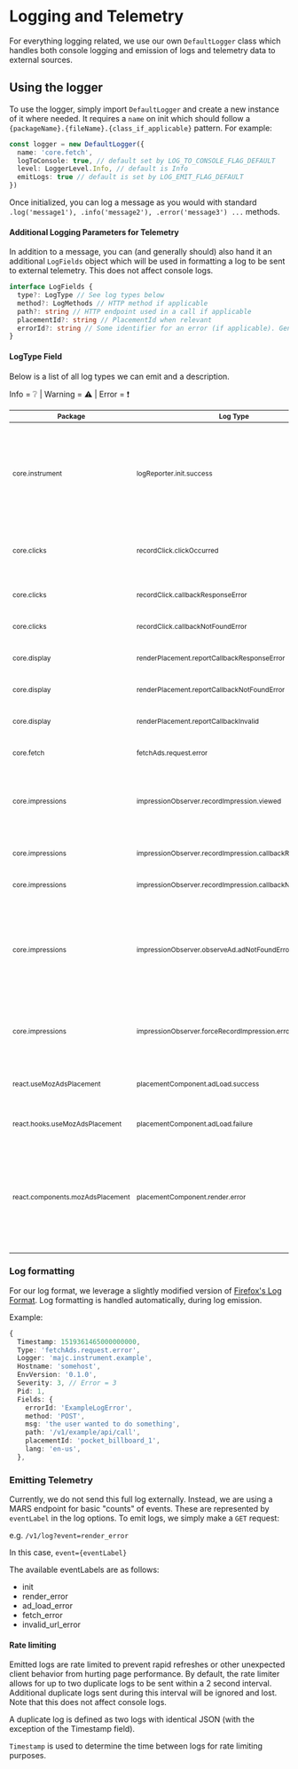 # Logging and Telemetry

For everything logging related, we use our own `DefaultLogger` class which handles both console logging and emission of logs and telemetry data to external sources.

## Using the logger

To use the logger, simply import `DefaultLogger` and create a new instance of it where needed. It requires a `name` on init which should follow a `{packageName}.{fileName}.{class_if_applicable}` pattern. For example:
``` typescript
const logger = new DefaultLogger({
  name: 'core.fetch',
  logToConsole: true, // default set by LOG_TO_CONSOLE_FLAG_DEFAULT
  level: LoggerLevel.Info, // default is Info
  emitLogs: true // default is set by LOG_EMIT_FLAG_DEFAULT
})
```

Once initialized, you can log a message as you would with standard `.log('message1'), .info('message2'), .error('message3') ...` methods.


#### Additional Logging Parameters for Telemetry

In addition to a message, you can (and generally should) also hand it an additional `LogFields` object which will be used in formatting a log to be sent to external telemetry. This does not affect console logs.

```typescript
interface LogFields {
  type?: LogType // See log types below
  method?: LogMethods // HTTP method if applicable
  path?: string // HTTP endpoint used in a call if applicable
  placementId?: string // PlacementId when relevant
  errorId?: string // Some identifier for an error (if applicable). Generally Error.name
}
```

#### LogType Field

Below is a list of all log types we can emit and a description.

Info = :grey_question: | Warning = :warning: | Error = :exclamation:
<style scoped>
table {
  font-size: 12px;
}
</style>

| Package | Log Type | Severety | Description |
| ------- | -------- | :--------: | ----------- |
| core.instrument | logReporter.init.success | :grey_question: | The LogReporter has been initailized. This is the soonest a health check message can be sent and because LogReporter is a singleton, should only happen once per user session. This can be treated as an "init ping" |
| core.clicks | recordClick.clickOccurred | :grey_question: | A click occurred on an ad. Note: this happens regardless of the click callback URL request outcome |
| core.clicks | recordClick.callbackResponseError | :exclamation: | A non-200 response was returned from the click callback request |
| core.clicks | recordClick.callbackNotFoundError | :exclamation: | No click callback URL found for a given placement |
| core.display | renderPlacement.reportCallbackResponseError | :exclamation: | A non-200 response was returned from the report callback request |
| core.display | renderPlacement.reportCallbackNotFoundError | :exclamation: | No report callback URL found for a given placement |
| core.display | renderPlacement.reportCallbackInvalid | :exclamation: | An invalid report callback URL found for a given placement |
| core.fetch | fetchAds.request.error | :exclamation: | A non-200 response was returned from the getAds request |
| core.impressions | impressionObserver.recordImpression.viewed | :grey_question: | An impression as registered by the impressionObserver for a given placement. Note: this happens regardless of the callback URL request outcome |
| core.impressions | impressionObserver.recordImpression.callbackResponseError | :exclamation:  | A non-200 response was returned from the impression callback request |
| core.impressions | impressionObserver.recordImpression.callbackNotFoundError | :exclamation: | No report callback URL found for a given placement |
| core.impressions | impressionObserver.observeAd.adNotFoundError | :warning: | When trying to add a placement to the observer, the querySelector could not find an element with a matching placementId. This doesn't mean the ad won't be shown, but likely impression and click callbacks might fail. |
| core.impressions | impressionObserver.forceRecordImpression.error | :exclamation:  | When attempting to force an impression (usually as a result of a click before the view thresdhold is hit) the placementId could not be found |
| react.useMozAdsPlacement | placementComponent.adLoad.success | :grey_question:  | The MozAdsPlacement component loaded placement ad content successfully. |
| react.hooks.useMozAdsPlacement | placementComponent.adLoad.failure | :exclamation:  | The MozAdsPlacement component failed to fetch ads. |
| react.components.mozAdsPlacement | placementComponent.render.error | :exclamation:  | Some error occured during the rendering of the MozAdsPlacement componenSomething went wrong during the rendering of the MozAdsPlacement component. This likely implies that no ad was shown and we reverted to fallback content. |


### Log formatting

For our log format, we leverage a slightly modified version of [Firefox's Log Format](https://wiki.mozilla.org/Firefox/Services/Logging). Log formatting is handled automatically, during log emission.

Example:
```typescript
{
  Timestamp: 1519361465000000000,
  Type: 'fetchAds.request.error',
  Logger: 'majc.instrument.example',
  Hostname: 'somehost',
  EnvVersion: '0.1.0',
  Severity: 3, // Error = 3
  Pid: 1,
  Fields: {
    errorId: 'ExampleLogError',
    method: 'POST',
    msg: 'the user wanted to do something',
    path: '/v1/example/api/call',
    placementId: 'pocket_billboard_1',
    lang: 'en-us',
  },
```


### Emitting Telemetry

Currently, we do not send this full log externally. Instead, we are using a MARS endpoint for basic "counts" of events. These are represented by `eventLabel` in the log options. To emit logs, we simply make a `GET` request:

e.g. `/v1/log?event=render_error`

In this case, `event={eventLabel}`

The available eventLabels are as follows:
- init
- render_error
- ad_load_error
- fetch_error
- invalid_url_error

#### Rate limiting

Emitted logs are rate limited to prevent rapid refreshes or other unexpected client behavior from hurting page performance. By default, the rate limiter allows for up to two duplicate logs to be sent within a 2 second interval. Additional duplicate logs sent during this interval will be ignored and lost. Note that this does not affect console logs.

A duplicate log is defined as two logs with identical JSON (with the exception of the Timestamp field).

`Timestamp` is used to determine the time between logs for rate limiting purposes.
